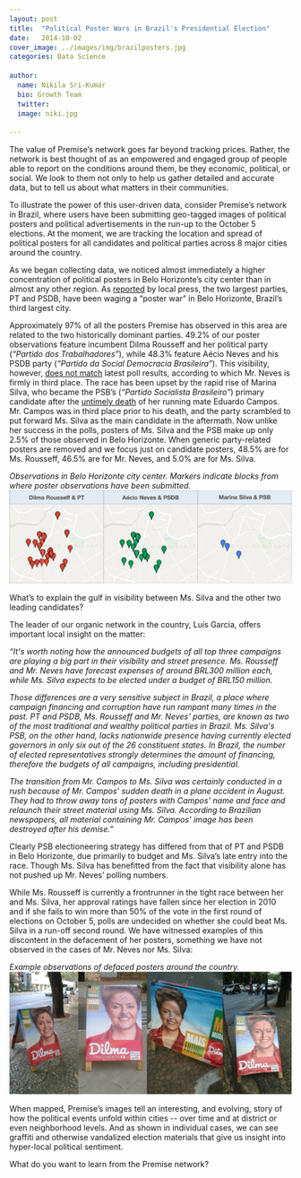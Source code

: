 ```yaml
---
layout: post
title:  "Political Poster Wars in Brazil's Presidential Election"
date:   2014-10-02
cover_image: ../images/img/brazilposters.jpg
categories: Data Science

author:
  name: Nikila Sri-Kumar
  bio: Growth Team
  twitter: 
  image: niki.jpg

---
```


The value of Premise’s network goes far beyond tracking prices. Rather, the network is best thought of as an empowered and engaged group of people able to report on the conditions around them, be they economic, political, or social. We look to them not only to help us gather detailed and accurate data, but to tell us about what matters in their communities.
 
To illustrate the power of this user-driven data, consider Premise’s network in Brazil, where users have been submitting geo-tagged images of political posters and political advertisements in the run-up to the October 5 elections. At the moment, we are tracking the location and spread of political posters for all candidates and political parties across 8 major cities around the country. 

As we began collecting data, we noticed almost immediately a higher concentration of political posters in Belo Horizonte’s city center than in almost any other region. As [reported](http://www1.folha.uol.com.br/poder/2014/10/1525488-tucanos-e-petistas-travam-guerra-de-cartazes-em-bh.shtml) by local press, the two largest parties, PT and PSDB, have been waging a “poster war” in Belo Horizonte, Brazil’s third largest city.

Approximately 97% of all the posters Premise has observed in this area are related to the two historically dominant parties. 49.2% of our poster observations feature incumbent Dilma Rousseff and her political party (*“Partido dos Trabalhadores”*), while 48.3% feature Aécio Neves and his PSDB party (*“Partido da Social Democracia Brasileira”*). This visibility, however, [does not match](http://online.wsj.com/articles/polls-show-brazilian-president-rousseff-winning-re-election-1412116419) latest poll results, according to which Mr. Neves is firmly in third place. The race has been upset by the rapid rise of Marina Silva, who became the PSB’s (*“Partido Socialista Brasileiro”*) primary candidate after the [untimely death](http://www.bbc.com/news/world-latin-america-28778604) of her running mate Eduardo Campos. Mr. Campos was in third place prior to his death, and the party scrambled to put forward Ms. Silva as the main candidate in the aftermath. Now unlike her success in the polls, posters of Ms. Silva and the PSB make up only 2.5% of those observed in Belo Horizonte. When generic party-related posters are removed and we focus just on candidate posters, 48.5% are for Ms. Rousseff, 46.5% are for Mr. Neves, and 5.0% are for Ms. Silva. 



*Observations in Belo Horizonte city center. Markers indicate blocks from where poster observations have been submitted.*
[![Observations in Belo Horizonte city center.](/images/img/se5ysys5ey5.png)](http://blog.premise.com/images/img/se5ysys5ey5.png)


What’s to explain the gulf in visibility between Ms. Silva and the other two leading candidates? 

The leader of our organic network in the country, Luís Garcia, offers important local insight on the matter:

*“It's worth noting how the announced budgets of all top three campaigns are playing a big part in their visibility and street presence. Ms. Rousseff and Mr. Neves have forecast expenses of around BRL300 million each, while Ms. Silva expects to be elected under a budget of BRL150 million.*

*Those differences are a very sensitive subject in Brazil, a place where campaign financing and corruption have run rampant many times in the past. PT and PSDB, Ms. Rousseff and Mr. Neves' parties, are known as two of the most traditional and wealthy political parties in Brazil. Ms. Silva's PSB, on the other hand, lacks nationwide presence having currently elected governors in only six out of the 26 constituent states. In Brazil, the number of elected representatives strongly determines the amount of financing, therefore the budgets of all campaigns, including presidential.*

*The transition from Mr. Campos to Ms. Silva was certainly conducted in a rush because of Mr. Campos' sudden death in a plane accident in August. They had to throw away tons of posters with Campos' name and face and relaunch their street material using Ms. Silva. According to Brazilian newspapers, all material containing Mr. Campos' image has been destroyed after his demise.”*

Clearly PSB electioneering strategy has differed from that of PT and PSDB in Belo Horizonte, due primarily to budget and Ms. Silva’s late entry into the race. Though Ms. Silva has benefitted from the fact that visibility alone has not pushed up Mr. Neves’ polling numbers. 

While Ms. Rousseff is currently a frontrunner in the tight race between her and Ms. Silva, her approval ratings have fallen since her election in 2010 and if she fails to win more than 50% of the vote in the first round of elections on October 5, polls are undecided on whether she could beat Ms. Silva in a run-off second round. We have witnessed examples of this discontent in the defacement of her posters, something we have not observed in the cases of Mr. Neves nor Ms. Silva:


*Example observations of defaced posters around the country.*
[![Example observations of defaced posters around the country.](/images/img/ts4ts45y54y5.jpg)](http://blog.premise.com/images/img/ts4ts45y54y5.jpg)

When mapped, Premise’s images tell an interesting, and evolving, story of how the political events unfold within cities -- over time and at district or even neighborhood levels. And as shown in individual cases, we can see graffiti and otherwise vandalized election materials that give us insight into hyper-local political sentiment.

What do you want to learn from the Premise network?